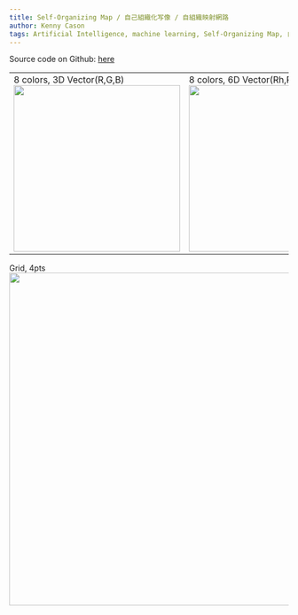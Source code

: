 ```yaml
---
title: Self-Organizing Map / 自己組織化写像 / 自組織映射網路
author: Kenny Cason
tags: Artificial Intelligence, machine learning, Self-Organizing Map, 自己組織化写像, 自組織映射網路
---
```


Source code on Github: <a href="https://github.com/kennycason/selforganizingmap" target="_blank">here</a>
<table width="600px">
<tr>
<td>
8 colors, 3D Vector(R,G,B)
<img src="https://raw.github.com/kennycason/selforganizingmap/master/save/images/som_rgb_3d_colors_8.png" width="300"/>
</td>
<td>
8 colors, 6D Vector(Rh,Rl,Gh,Gl,Bh,Bl)
<img src="https://raw.github.com/kennycason/selforganizingmap/master/save/images/som_rgb_6d_colors_8.png" width="300"/>
</td>
</tr>
</table>

Grid, 4pts<br/>
<img src="https://raw.github.com/kennycason/selforganizingmap/master/save/images/som_4d_grid.png" width="600px"/>